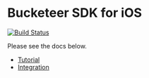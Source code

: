 # Bucketeer SDK for iOS

[![Build Status](https://app.bitrise.io/app/b2a26a787a314dad/status.svg?token=dbGgTCEurcQ8NoD64CekLA&branch=master)](https://app.bitrise.io/app/b2a26a787a314dad)

Please see the docs below.

- [Tutorial](https://bucketeer.io/docs/#/sdk-tutorial-ios)
- [Integration](https://bucketeer.io/docs/#/sdk-reference-guides-ios)
